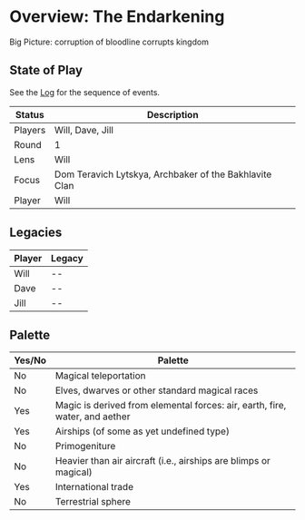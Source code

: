 # Overview: The Endarkening

Big Picture: corruption of bloodline corrupts kingdom

## State of Play

See the [Log](log.md) for the sequence of events.

Status  | Description
------- | -----------
Players | Will, Dave, Jill
Round   | 1
Lens    | Will
Focus   | Dom Teravich Lytskya, Archbaker of the Bakhlavite Clan
Player  | Will 

## Legacies

Player | Legacy
------ | ------
Will   | --
Dave   | --
Jill   | --

## Palette

Yes/No | Palette
------ | -------
No     | Magical teleportation
No     | Elves, dwarves or other standard magical races
Yes    | Magic is derived from elemental forces: air, earth, fire, water, and aether
Yes    | Airships (of some as yet undefined type)
No     | Primogeniture
No     | Heavier than air aircraft (i.e., airships are blimps or magical)
Yes    | International trade
No     | Terrestrial sphere
